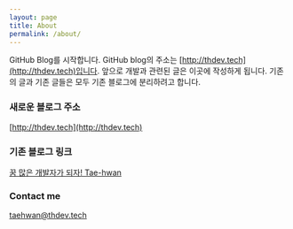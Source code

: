 ```yaml
---
layout: page
title: About
permalink: /about/
---
```


GitHub Blog를 시작합니다. GitHub blog의 주소는 [http://thdev.tech](http://thdev.tech)입니다.
앞으로 개발과 관련된 글은 이곳에 작성하게 됩니다.
기존의 글과 기존 글들은 모두 기존 블로그에 분리하려고 합니다.

### 새로운 블로그 주소
[http://thdev.tech](http://thdev.tech)

### 기존 블로그 링크

[꿈 많은 개발자가 되자! Tae-hwan](http://thdev.net)

### Contact me

[taehwan@thdev.tech](mailto:taehwan@thdev.tech)
